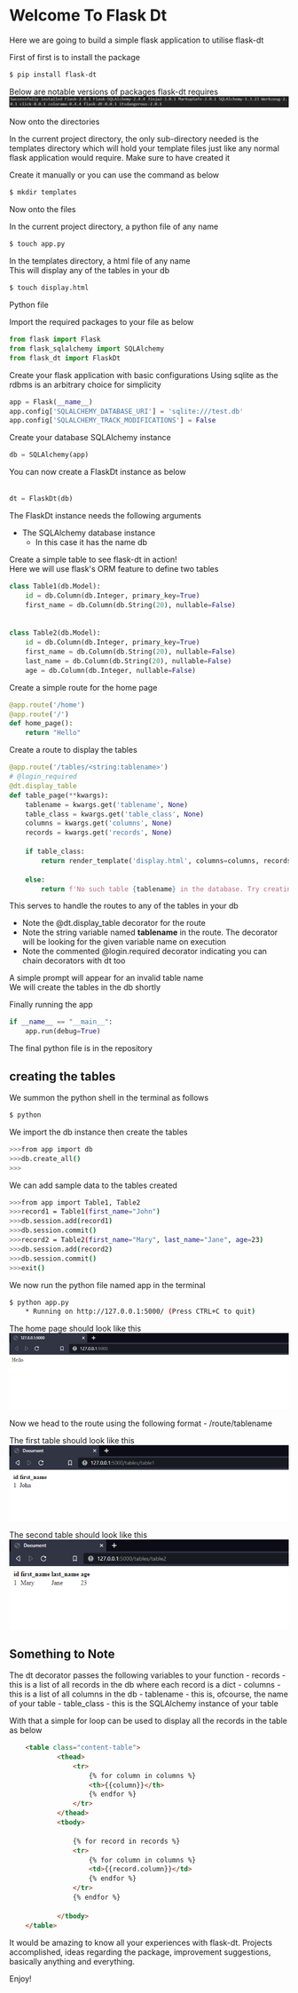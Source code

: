 # Welcome To Flask Dt

Here we are going to build a simple flask application to utilise flask-dt

First of first is to install the package

```bash
$ pip install flask-dt
```

Below are notable versions of packages flask-dt requires
![notable versions](imgs/install_requires.PNG)

Now onto the directories

In the current project directory, the only sub-directory needed is the templates directory which will hold your template files just like any normal flask application would require.
Make sure to have created it

Create it manually or you can use the command as below
```bash
$ mkdir templates
```

Now onto the files

In the current project directory, a python file of any name
```bash
$ touch app.py
```

In the templates directory, a html file of any name  
This will display any of the tables in your db
```bash
$ touch display.html
```

Python file

Import the required packages to your file as below
```python
from flask import Flask
from flask_sqlalchemy import SQLAlchemy
from flask_dt import FlaskDt
```

Create your flask application with basic configurations
Using sqlite as the rdbms is an arbitrary choice for simplicity

```python
app = Flask(__name__)
app.config['SQLALCHEMY_DATABASE_URI'] = 'sqlite:///test.db'
app.config['SQLALCHEMY_TRACK_MODIFICATIONS'] = False
```

Create your database SQLAlchemy instance
```python
db = SQLAlchemy(app)
```

You can now create a FlaskDt instance as below
```python

dt = FlaskDt(db)

```
The FlaskDt instance needs the following arguments  
- The SQLAlchemy database instance
    - In this case it has the name db

Create a simple table to see flask-dt in action!  
Here we will use flask's ORM feature to define two tables

```python
class Table1(db.Model):
    id = db.Column(db.Integer, primary_key=True)
    first_name = db.Column(db.String(20), nullable=False)


class Table2(db.Model):
    id = db.Column(db.Integer, primary_key=True)
    first_name = db.Column(db.String(20), nullable=False)
    last_name = db.Column(db.String(20), nullable=False)
    age = db.Column(db.Integer, nullable=False)
```

Create a simple route for the home page
```python
@app.route('/home')
@app.route('/')
def home_page():
    return "Hello"
```

Create a route to display the tables
```python
@app.route('/tables/<string:tablename>')
# @login_required
@dt.display_table
def table_page(**kwargs):
    tablename = kwargs.get('tablename', None)
    table_class = kwargs.get('table_class', None)
    columns = kwargs.get('columns', None)
    records = kwargs.get('records', None)

    if table_class:        
        return render_template('display.html', columns=columns, records=records, tablename=tablename)

    else:
        return f'No such table {tablename} in the database. Try creating the table'
```
This serves to handle the routes to any of the tables in your db 

- Note the @dt.display_table decorator for the route
- Note the string variable named **tablename** in the route. The decorator will be looking for the given variable name on execution
- Note the commented @login.required decorator indicating you can chain decorators with dt too

A simple prompt will appear for an invalid table name  
We will create the tables in the db shortly  

Finally running the app
```python
if __name__ == "__main__":
    app.run(debug=True)
```

The final python file is in the repository

## creating the tables
We summon the python shell in the terminal as follows
```bash
$ python
```

We import the db instance then create the tables
```bash
>>>from app import db
>>>db.create_all()
>>>
```

We can add sample data to the tables created
```bash
>>>from app import Table1, Table2
>>>record1 = Table1(first_name="John")
>>>db.session.add(record1)
>>>db.session.commit()
>>>record2 = Table2(first_name="Mary", last_name="Jane", age=23)
>>>db.session.add(record2)
>>>db.session.commit()
>>>exit()
```

We now run the python file named app in the terminal
```bash
$ python app.py
    * Running on http://127.0.0.1:5000/ (Press CTRL+C to quit)
```


The home page should look like this
![home_page](imgs/home_page.PNG)

Now we head to the route using the following format
    - /route/tablename

The first table should look like this
![first_table_route](imgs/table_1.PNG)

The second table should look like this
![first_table_route](imgs/table_2.PNG)


## Something to Note
The dt decorator passes the following variables to your function
    - records
        - this is a list of all records in the db where each record is a dict
    - columns
        - this is a list of all columns in  the db
    - tablename
        - this is, ofcourse, the name of your table
    - table_class
        - this is the SQLAlchemy instance of your table

With that a simple for loop can be used to display all the records in the table as below
```html
    <table class="content-table">
            <thead>
                <tr>
                    {% for column in columns %}
                    <th>{{column}}</th>
                    {% endfor %}
                </tr>
            </thead>
            <tbody>

                {% for record in records %}
                <tr>
                    {% for column in columns %}
                    <td>{{record.column}}</td>
                    {% endfor %}
                </tr>
                {% endfor %}
            
            </tbody>
    </table>
```

It would be amazing to know all your experiences with flask-dt. Projects accomplished, ideas regarding the package, improvement suggestions, basically anything and everything.

Enjoy!

